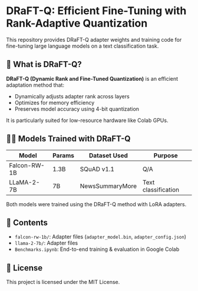 # DRaFT-Q: Efficient Fine-Tuning with Rank-Adaptive Quantization

This repository provides DRaFT-Q adapter weights and training code for fine-tuning large language models on a text classification task.

## 🧠 What is DRaFT-Q?

**DRaFT-Q (Dynamic Rank and Fine-Tuned Quantization)** is an efficient adaptation method that:
- Dynamically adjusts adapter rank across layers
- Optimizes for memory efficiency
- Preserves model accuracy using 4-bit quantization

It is particularly suited for low-resource hardware like Colab GPUs.

## 🏋️‍♂️ Models Trained with DRaFT-Q

| Model         | Params | Dataset Used                  | Purpose              |
|---------------|--------|-------------------------------|----------------------|
| Falcon-RW-1B  | 1.3B   | SQuAD v1.1                    | Q/A   |
| LLaMA-2-7B    | 7B     | NewsSummaryMore               | Text classification  |

Both models were trained using the DRaFT-Q method with LoRA adapters.

## 📂 Contents

- `falcon-rw-1b/`: Adapter files (`adapter_model.bin`, `adapter_config.json`)
- `llama-2-7b/`: Adapter files
- `Benchmarks.ipynb`: End-to-end training & evaluation in Google Colab

## 📜 License

This project is licensed under the MIT License.
